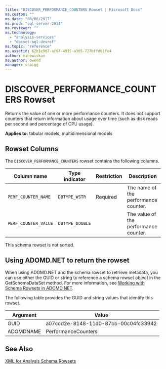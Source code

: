 ```yaml
---
title: "DISCOVER_PERFORMANCE_COUNTERS Rowset | Microsoft Docs"
ms.custom: ""
ms.date: "03/06/2017"
ms.prod: "sql-server-2014"
ms.reviewer: ""
ms.technology: 
  - "analysis-services"
  - "docset-sql-devref"
ms.topic: "reference"
ms.assetid: 62b1e967-af67-4915-a305-727bffd61fe4
author: minewiskan
ms.author: owend
manager: craigg
---
```

# DISCOVER_PERFORMANCE_COUNTERS Rowset
  Returns the value of one or more performance counters. It does not support counters that return information about usage over time (such as disk reads per second and percentage of CPU usage).  
  
 **Applies to:** tabular models, multidimensional models  
  
## Rowset Columns  
 The `DISCOVER_PERFORMANCE_COUNTERS` rowset contains the following columns.  
  
|Column name|Type indicator|Restriction|Description|  
|-----------------|--------------------|-----------------|-----------------|  
|`PERF_COUNTER_NAME`|`DBTYPE_WSTR`|Required|The name of the performance counter.|  
|`PERF_COUNTER_VALUE`|`DBTYPE_DOUBLE`||The value of the performance counter.|  
  
 This schema rowset is not sorted.  
  
## Using ADOMD.NET to return the rowset  
 When using ADOMD.NET and the schema rowset to retrieve metadata, you can use either the GUID or string to reference a schema rowset object in the GetSchemaDataSet method. For more information, see [Working with Schema Rowsets in ADOMD.NET](../../../relational-databases/native-client-ole-db-rowsets/rowsets.md).  
  
 The following table provides the GUID and string values that identify this rowset.  
  
|Argument|Value|  
|--------------|-----------|  
|GUID|a07ccd2e-8148-11d0-87bb-00c04fc33942|  
|ADOMDNAME|PerformanceCounters|  
  
## See Also  
 [XML for Analysis Schema Rowsets](xml-for-analysis-schema-rowsets.md)  
  
  
